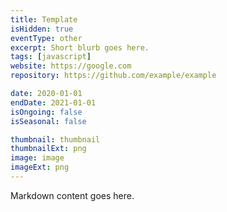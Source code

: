 ```yaml
---
title: Template
isHidden: true
eventType: other
excerpt: Short blurb goes here.
tags: [javascript]
website: https://google.com
repository: https://github.com/example/example

date: 2020-01-01
endDate: 2021-01-01
isOngoing: false
isSeasonal: false

thumbnail: thumbnail
thumbnailExt: png
image: image
imageExt: png
---
```


Markdown content goes here.
